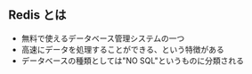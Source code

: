 ## Redis とは

- 無料で使えるデータベース管理システムの一つ
- 高速にデータを処理することができる、という特徴がある
- データベースの種類としては"NO SQL"というものに分類される
